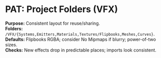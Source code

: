 # PAT: Project Folders (VFX)
**Purpose:** Consistent layout for reuse/sharing.  
**Folders:** `/VFX/{Systems,Emitters,Materials,Textures/Flipbooks,Meshes,Curves}`.  
**Defaults:** Flipbooks RGBA; consider No Mipmaps if blurry; power-of-two sizes.  
**Checks:** New effects drop in predictable places; imports look consistent.
